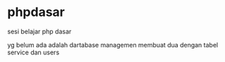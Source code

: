 # phpdasar
sesi belajar  php dasar


yg belum ada adalah dartabase managemen
membuat dua dengan tabel service dan users

